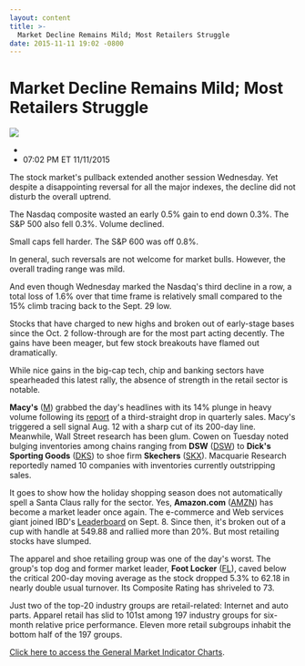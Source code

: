```yaml
---
layout: content
title: >-
  Market Decline Remains Mild; Most Retailers Struggle
date: 2015-11-11 19:02 -0800
---
```



Market Decline Remains Mild; Most Retailers Struggle
=====================================================


![](https://www.investors.com/wp-content/uploads/ibd-migrated-images/MPv_151112_153920329_68805.png)

* 
* 07:02 PM ET 11/11/2015




The stock market's pullback extended another session Wednesday. Yet despite a disappointing reversal for all the major indexes, the decline did not disturb the overall uptrend.

  

The Nasdaq composite wasted an early 0.5% gain to end down 0.3%. The S&P 500 also fell 0.3%. Volume declined.

  

Small caps fell harder. The S&P 600 was off 0.8%.

  

In general, such reversals are not welcome for market bulls. However, the overall trading range was mild.

  

And even though Wednesday marked the Nasdaq's third decline in a row, a total loss of 1.6% over that time frame is relatively small compared to the 15% climb tracing back to the Sept. 29 low.

  

Stocks that have charged to new highs and broken out of early-stage bases since the Oct. 2 follow-through are for the most part acting decently. The gains have been meager, but few stock breakouts have flamed out dramatically.

  

While nice gains in the big-cap tech, chip and banking sectors have spearheaded this latest rally, the absence of strength in the retail sector is notable.

  

**Macy's** ([M](https://research.investors.com/quote.aspx?symbol=M)) grabbed the day's headlines with its 14% plunge in heavy volume following its [report](http://news.investors.com/business/111115-780296-macys-sends-holiday-warning-signal.htm) of a third-straight drop in quarterly sales. Macy's triggered a sell signal Aug. 12 with a sharp cut of its 200-day line. Meanwhile, Wall Street research has been glum. Cowen on Tuesday noted bulging inventories among chains ranging from **DSW** ([DSW](https://research.investors.com/quote.aspx?symbol=DSW)) to **Dick's Sporting Goods** ([DKS](https://research.investors.com/quote.aspx?symbol=DKS)) to shoe firm **Skechers** ([SKX](https://research.investors.com/quote.aspx?symbol=SKX)). Macquarie Research reportedly named 10 companies with inventories currently outstripping sales.

  

It goes to show how the holiday shopping season does not automatically spell a Santa Claus rally for the sector. Yes, **Amazon.com** ([AMZN](https://research.investors.com/quote.aspx?symbol=AMZN)) has become a market leader once again. The e-commerce and Web services giant joined IBD's [Leaderboard](https://www.investors.com/products/premium-investing-tools/leaderboard/) on Sept. 8. Since then, it's broken out of a cup with handle at 549.88 and rallied more than 20%. But most retailing stocks have slumped.

  

The apparel and shoe retailing group was one of the day's worst. The group's top dog and former market leader, **Foot Locker** ([FL](https://research.investors.com/quote.aspx?symbol=FL)), caved below the critical 200-day moving average as the stock dropped 5.3% to 62.18 in nearly double usual turnover. Its Composite Rating has shriveled to 73.

  

Just two of the top-20 industry groups are retail-related: Internet and auto parts. Apparel retail has slid to 101st among 197 industry groups for six-month relative price performance. Eleven more retail subgroups inhabit the bottom half of the 197 groups.


[Click here to access the General Market Indicator Charts](https://www.investors.com/pdf/GMI_111215.pdf).




